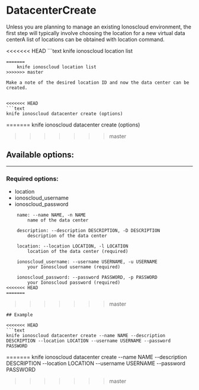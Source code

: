 # DatacenterCreate

Unless you are planning to manage an existing Ionoscloud environment, the first step will typically involve choosing the location for a new virtual data centerA list of locations can be obtained with location command.

<<<<<<< HEAD
	```text
knife ionoscloud location list
```
=======
	knife ionoscloud location list
>>>>>>> master

Make a note of the desired location ID and now the data center can be created.


<<<<<<< HEAD
```text
knife ionoscloud datacenter create (options)
```
=======
    knife ionoscloud datacenter create (options)

>>>>>>> master

## Available options:
---

### Required options:
* location
* ionoscloud_username
* ionoscloud_password

```
    name: --name NAME, -n NAME
        name of the data center

    description: --description DESCRIPTION, -D DESCRIPTION
        description of the data center

    location: --location LOCATION, -l LOCATION
        location of the data center (required)

    ionoscloud_username: --username USERNAME, -u USERNAME
        your Ionoscloud username (required)

    ionoscloud_password: --password PASSWORD, -p PASSWORD
        your Ionoscloud password (required)
<<<<<<< HEAD
=======

```
>>>>>>> master

```
## Example

<<<<<<< HEAD
```text
knife ionoscloud datacenter create --name NAME --description DESCRIPTION --location LOCATION --username USERNAME --password PASSWORD
```
=======
    knife ionoscloud datacenter create --name NAME --description DESCRIPTION --location LOCATION --username USERNAME --password PASSWORD
>>>>>>> master
